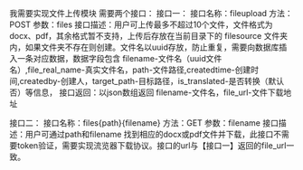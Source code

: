 我需要实现文件上传模块
需要两个接口：
接口一：
接口名称：fileupload
方法：POST
参数：files
接口描述：用户可上传最多不超过10个文件，文件格式为docx、pdf，其余格式暂不支持，上传后存放在当前目录下的 filesource 文件夹内，如果文件夹不存在则创建。文件名以uuid存放，防止重复，需要向数据库插入一条对应数据，数据字段包含 filename-文件名（uuid文件名）,file_real_name-真实文件名，path-文件路径,createdtime-创建时间,createdby-创建人，target_path-目标路径，is_translated-是否转换（默认否）等信息，
接口返回：以json数组返回 filename-文件名，file_url-文件下载地址

接口二：
接口名称：files\{path}\{filename}
方法：GET
参数：filename
接口描述：用户可通过path和filename 找到相应的docx或pdf文件并下载，此接口不需要token验证，需要实现流览器下载协议。接口的url与【接口一】返回的file_url一致。